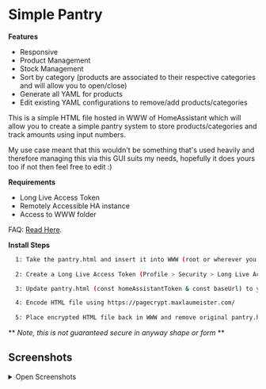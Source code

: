 # Simple Pantry

**Features**
- Responsive
- Product Management
- Stock Management
- Sort by category (products are associated to their respective categories and will allow you to open/close)
- Generate all YAML for products
- Edit existing YAML configurations to remove/add products/categories

  
This is a simple HTML file hosted in WWW of HomeAssistant which will allow you to create a simple pantry system to store products/categories and track amounts using input numbers. 

My use case meant that this wouldn't be something that's used heavily and therefore managing this via this GUI suits my needs, hopefully it does yours too if not then feel free to edit :)

**Requirements**
- Long Live Access Token
- Remotely Accessible HA instance
- Access to WWW folder


FAQ: [Read Here](FAQ.md).

**Install Steps**
```bash
  1: Take the pantry.html and insert it into WWW (root or wherever you prefer)
  
  2: Create a Long Live Access Token (Profile > Security > Long Live Access Token)

  3: Update pantry.html (const homeAssistantToken & const baseUrl) to your own variables.

  4: Encode HTML file using https://pagecrypt.maxlaumeister.com/
 
  5: Place encrypted HTML file back in WWW and remove original pantry.html
``` 
 ** *Note, this is not guaranteed secure in anyway shape or form* **

## Screenshots

<details>
<summary>Open Screenshots</summary>
<br>
  
![App Screenshot](https://github.com/mintcreg/simple_pantry/blob/main/screenshots/main.png?raw=true)

![App Screenshot](https://github.com/mintcreg/simple_pantry/blob/main/screenshots/generate.png?raw=true)

![App Screenshot](https://github.com/mintcreg/simple_pantry/blob/main/screenshots/edit.png?raw=true)
<br><br>
